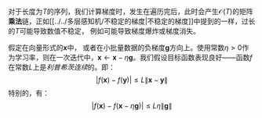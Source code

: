 对于长度为$T$的序列，我们计算梯度时，发生在遍历完后，此时会产生$\mathcal{O}(T)$的矩阵**乘法**链，正如[[../../多层感知机/不稳定的梯度|不稳定的梯度]]中提到的一样，过长的$T$可能导致数值不稳定， 例如可能导致梯度爆炸或梯度消失。

假定在向量形式的$\mathbf{x}$中， 或者在小批量数据的负梯度$\mathbf{g}$方向上。使用常数$\eta > 0$作为学习率，则在一次迭代中，$\mathbf{x} \gets \mathbf{x} - \eta \mathbf{g}$。我们假设目标函数表现良好——函数$f$在常数$L$上是*利普希茨连续*的。即：
$$
|f(\mathbf{x}) - f(\mathbf{y})| \leq L \|\mathbf{x} - \mathbf{y}\|
$$
特别的，有：
$$
|f(\mathbf{x}) - f(\mathbf{x} - \eta\mathbf{g})| \leq L \eta\|\mathbf{g}\|
$$

